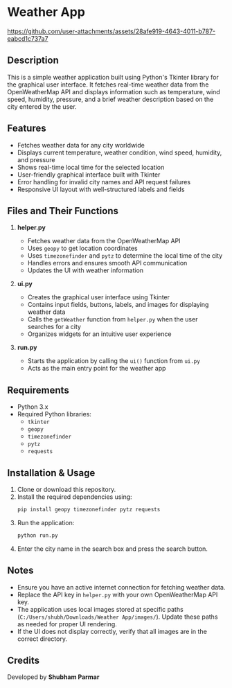 # Weather App


https://github.com/user-attachments/assets/28afe919-4643-4011-b787-eabcd1c737a7




## Description

This is a simple weather application built using Python's Tkinter library for the graphical user interface. It fetches real-time weather data from the OpenWeatherMap API and displays information such as temperature, wind speed, humidity, pressure, and a brief weather description based on the city entered by the user.

## Features

- Fetches weather data for any city worldwide
- Displays current temperature, weather condition, wind speed, humidity, and pressure
- Shows real-time local time for the selected location
- User-friendly graphical interface built with Tkinter
- Error handling for invalid city names and API request failures
- Responsive UI layout with well-structured labels and fields

## Files and Their Functions

1. **helper.py**

   - Fetches weather data from the OpenWeatherMap API
   - Uses `geopy` to get location coordinates
   - Uses `timezonefinder` and `pytz` to determine the local time of the city
   - Handles errors and ensures smooth API communication
   - Updates the UI with weather information

2. **ui.py**

   - Creates the graphical user interface using Tkinter
   - Contains input fields, buttons, labels, and images for displaying weather data
   - Calls the `getWeather` function from `helper.py` when the user searches for a city
   - Organizes widgets for an intuitive user experience

3. **run.py**

   - Starts the application by calling the `ui()` function from `ui.py`
   - Acts as the main entry point for the weather app

## Requirements

- Python 3.x
- Required Python libraries:
  - `tkinter`
  - `geopy`
  - `timezonefinder`
  - `pytz`
  - `requests`

## Installation & Usage

1. Clone or download this repository.
2. Install the required dependencies using:
   ```sh
   pip install geopy timezonefinder pytz requests
   ```
3. Run the application:
   ```sh
   python run.py
   ```
4. Enter the city name in the search box and press the search button.

## Notes

- Ensure you have an active internet connection for fetching weather data.
- Replace the API key in `helper.py` with your own OpenWeatherMap API key.
- The application uses local images stored at specific paths (`C:/Users/shubh/Downloads/Weather App/images/`). Update these paths as needed for proper UI rendering.
- If the UI does not display correctly, verify that all images are in the correct directory.

## Credits

Developed by **Shubham Parmar**


